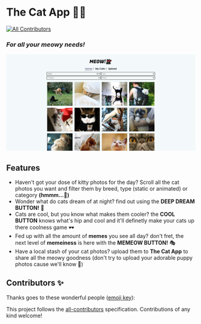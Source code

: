 # The Cat App 🐱‍👤
<!-- ALL-CONTRIBUTORS-BADGE:START - Do not remove or modify this section -->
[![All Contributors](https://img.shields.io/badge/all_contributors-0-orange.svg?style=flat-square)](#contributors-)
<!-- ALL-CONTRIBUTORS-BADGE:END -->
### _For all your meowy needs!_

![mockup](mockup.png)

## Features
- Haven't got your dose of kitty photos for the day? Scroll all the cat photos you want and filter them by breed, type (static or animated) or category __(hmmm...🤔)__
- Wonder what do cats dream of at night? find out using the **DEEP DREAM BUTTON!** 🌌
- Cats are cool, but you know what makes them cooler? the **COOL BUTTON**  knows what's hip and cool and it'll definetly make your cats up there coolness game 🕶
- Fed up with all the amount of __memes__ you see all day? don't fret, the next level of __memeiness__ is here with the **MEMEOW BUTTON!** 🎭
- Have a local stash of your cat photos? upload them to **The Cat App** to share all the meowy goodness (don't try to upload your adorable puppy photos cause we'll know 👀)

## Contributors ✨

Thanks goes to these wonderful people ([emoji key](https://allcontributors.org/docs/en/emoji-key)):

<!-- ALL-CONTRIBUTORS-LIST:START - Do not remove or modify this section -->
<!-- prettier-ignore-start -->
<!-- markdownlint-disable -->
<!-- markdownlint-restore -->
<!-- prettier-ignore-end -->
<!-- ALL-CONTRIBUTORS-LIST:END -->

This project follows the [all-contributors](https://github.com/all-contributors/all-contributors) specification. Contributions of any kind welcome!